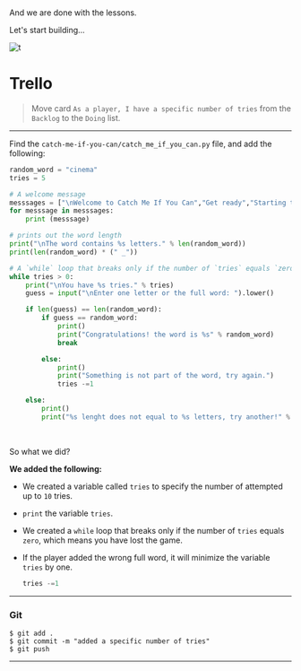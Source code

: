 ﻿<br>

And we are done with the lessons. 

Let's start building...

![t](https://i.ibb.co/hc48zrf/t.gif)

# Trello
> Move card  `As a player, I have a specific number of tries`  from the  `Backlog`  to the  `Doing`  list.

----------

Find the `catch-me-if-you-can/catch_me_if_you_can.py` file, and add the following:

```python
random_word = "cinema"
tries = 5

# A welcome message
messsages = ["\nWelcome to Catch Me If You Can","Get ready","Starting the game...","Selecting a word..."]
for messsage in messsages:
    print (messsage)

# prints out the word length
print("\nThe word contains %s letters." % len(random_word))
print(len(random_word) * (" _"))

# A `while` loop that breaks only if the number of `tries` equals `zero`
while tries > 0:
    print("\nYou have %s tries." % tries)
    guess = input("\nEnter one letter or the full word: ").lower()

    if len(guess) == len(random_word):
        if guess == random_word:
            print()
            print("Congratulations! the word is %s" % random_word)
            break

        else:
            print()
            print("Something is not part of the word, try again.")
            tries -=1

    else:
        print()
        print("%s lenght does not equal to %s letters, try another!" % (guess,len(random_word)))

```
<br>

So what we did?


 **We added the following:**

 - We created a variable called `tries` to specify the number of attempted up to `10` tries.

 - `print` the variable `tries`.
 
 - We created a `while` loop that breaks only if the number of `tries` equals `zero`, which means you have lost the game.
 
 - If the player added the wrong full word, it will minimize the variable `tries` by one.
    ```python
    tries -=1
    ```

----------

### Git


```
$ git add .
$ git commit -m "added a specific number of tries"
$ git push
```

----------


